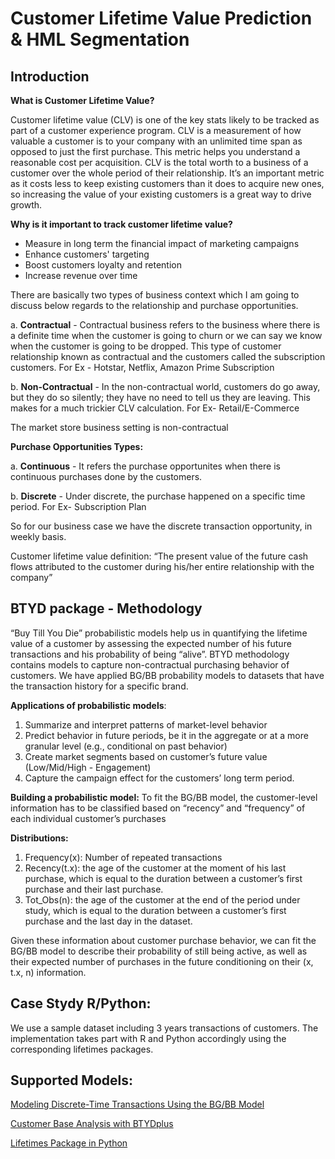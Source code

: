 # Customer Lifetime Value Prediction & HML Segmentation

## Introduction

**What is Customer Lifetime Value?**

Customer lifetime value (CLV) is one of the key stats likely to be tracked as part of a customer experience program. CLV is a measurement of how valuable a customer is to your company with an unlimited time span as opposed to just the first purchase. This metric helps you understand a reasonable cost per acquisition. CLV is the total worth to a business of a customer over the whole period of their relationship. It’s an important metric as it costs less to keep existing customers than it does to acquire new ones, so increasing the value of your existing customers is a great way to drive growth.

**Why is it important to track customer lifetime value?**

* Measure in long term the financial impact of marketing campaigns
* Enhance customers' targeting
* Boost customers loyalty and retention
* Increase revenue over time

There are basically two types of business context which I am going to discuss below regards to the relationship and purchase opportunities.

a. **Contractual** - Contractual business refers to the business where there is a definite time when the customer is going to churn or we can say we know when the customer is going to be dropped. This type of customer relationship known as contractual and the customers called the subscription customers. For Ex - Hotstar, Netflix, Amazon Prime Subscription

b. **Non-Contractual** - In the non-contractual world, customers do go away, but they do so silently; they have no need to tell us they are leaving. This makes for a much trickier CLV calculation. For Ex- Retail/E-Commerce

The market store business setting is non-contractual

**Purchase Opportunities Types:**

a. **Continuous** - It refers the purchase opportunites when there is continuous purchases done by the customers.

b. **Discrete** - Under discrete, the purchase happened on a specific time period. For Ex- Subscription Plan

So for our business case we have the discrete transaction opportunity, in weekly basis.

Customer lifetime value definition:
“The present value of the future cash flows attributed to the customer during his/her entire relationship with the company”

## BTYD package - Methodology
“Buy Till You Die” probabilistic models help us in quantifying the lifetime value of a customer by assessing the expected number of his future transactions and his probability of being “alive”. BTYD methodology contains models to capture non-contractual purchasing behavior of customers. We have applied BG/BB probability models to datasets that have the transaction history for a specific brand.

**Applications of probabilistic models**:
1. Summarize and interpret patterns of market-level behavior
2. Predict behavior in future periods, be it in the aggregate or at a more granular level (e.g., conditional on past behavior)
3. Create market segments based on customer’s future value (Low/Mid/High - Engagement)
4. Capture the campaign effect for the customers’ long term period.

**Building a probabilistic model:**
To fit the BG/BB model, the customer-level information has to be classified based on “recency” and “frequency” of each individual customer’s purchases

**Distributions:**
1. Frequency(x):  Number of repeated transactions
2. Recency(t.x): the age of the customer at the moment of his last purchase, which is equal to the duration between a customer’s first purchase and their last purchase.
3. Tot_Obs(n): the age of the customer at the end of the period under study, which is equal to the duration between a customer’s first purchase and the last day in the dataset.

Given these information about customer purchase behavior, we can fit the BG/BB model to describe their probability of still being active, as well as their expected number of purchases in the future conditioning on their (x, t.x, n) information.

## Case Stydy R/Python:

We use a sample dataset including 3 years transactions of customers.
The implementation takes part with R and Python accordingly using the corresponding lifetimes packages.

## Supported Models:

[Modeling Discrete-Time Transactions Using the BG/BB Model](https://repository.upenn.edu/cgi/viewcontent.cgi?article=1056&context=wharton_research_scholars)

[Customer Base Analysis with BTYDplus](https://cran.r-project.org/web/packages/BTYDplus/vignettes/BTYDplus-HowTo.pdf)

[Lifetimes Package in Python](https://lifetimes.readthedocs.io/en/latest/Quickstart.html)





